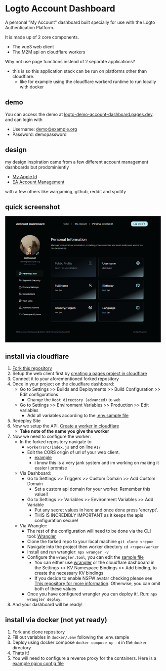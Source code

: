 # Logto Account Dashboard

A personal "My Account" dashboard built specially for use with the Logto Authentication Platform.

It is made up of 2 core components.  
- The vue3 web client
- The M2M api on cloudflare workers

Why not use page functions instead of 2 separate applications?
- this is so this application stack can be run on platforms other than cloudflare. 
  - like for example using the cloudflare workerd runtime to run locally with docker

## demo
You can access the demo at [logto-demo-account-dashboard.pages.dev](https://logto-demo-account-dashboard.pages.dev/account/aboutme).  
and can login with 
- Username: demo@example.org
- Password: demopassword

## design
my design inspiration came from a few different account management dashboards but prodominiently
- [My Apple Id](https://appleid.apple.com/)
- [EA Account Management](https://myaccount.ea.com/cp-ui/aboutme/index)

with a few others like wargaming, github, reddit and spotify

## quick screenshot
![img.png](.github/images/img.png)

## install via cloudflare
1. [Fork this repository](https://github.com/t2vee/Logto-Account-Dashboard/fork)
2. Setup the web client first by [creating a pages project in cloudflare](https://dash.cloudflare.com/?to=/:account/workers-and-pages/create/pages)
3. Connect it to your aforementioned forked repository
4. Once in your project on the cloudflare dashboard:
   - Go to Settings >> Builds and Deployments >> Build Configuration >> Edit configurations
     - Change the `Root directory (advanced)` to `web`
   - Go to Settings >> Environment Variables >> Production >> Edit variables
     - Add all variables according to the [.env.sample file](https://github.com/t2vee/Logto-Account-Dashboard/blob/main/web/.env.sample)
5. Redeploy Site
6. Now we setup the API. [Create a worker in cloudflare](https://dash.cloudflare.com/4edbc7ce6fccfcee64ffa1d9508d6aee/workers-and-pages/create)
   - **Take note of the name you give the worker**
7. Now we need to configure the worker:
   - In the forked repository navigate to
     - `worker/src/index.js` and on line `#17`
     - Edit the CORS origin of url of your web client.
       - [example](https://github.com/t2vee/Logto-Account-Dashboard/blob/main/worker/src/index.js#L17)
       - i know this is a very jank system and im working on making it easier i promise
   - Via Dashboard:
      - Go to Settings >> Triggers >> Custom Domain >> Add Custom Domain
        - Set a custom api domain for your worker. Remember this value!!
      - Go to Settings >> Variables >> Environment Variables >> Add Variable
        - Put any secret values in here and once done press 'encrypt'.
        - THIS IS INCREDIBLY IMPORTANT as it keeps the apis configuration secure!
   - Via Wrangler:
     - The rest of the configuration will need to be done via the CLI tool: [Wrangler](https://developers.cloudflare.com/workers/wrangler/)
     - Clone the forked repo to your local machine `git clone <repo>`
     - Navigate into the project then worker directory `cd <repo>/worker`
     - Install and run wrangler: `npx wranger -v`
     - Configure the `wrangler.toml`, you can edit the [sample file](https://github.com/t2vee/Logto-Account-Dashboard/blob/main/worker/wrangler.toml.sample)
       - You can either use [wrangler](https://developers.cloudflare.com/workers/wrangler/commands/#kvnamespace) or the cloudflare dashboard in the Settings >> KV Namespace Bindings >> Add binding, to create the necessary KV bindings
       - If you decide to enable NSFW avatar checking please see [This repository for more information](https://github.com/t2vee/nsfwjs-avatar-service). Otherwise, you can omit both of these values
     - Once you have configured wrangler you can deploy it!. Run: `npx wrangler deploy`.
8. And your dashboard will be ready!

## install via docker (not yet ready)
1. Fork and clone repository
2. Fill out variables in `docker/.env` following the .env.sample
3. Deploy using docker compose `docker compose up -d` in the `docker` directory
4. Thats it!
5. You will need to configure a reverse proxy for the containers. Here is a [example nginx config file](https://github.com/t2vee/Logto-Account-Dashboard/tree/feature/docker/docker) 
